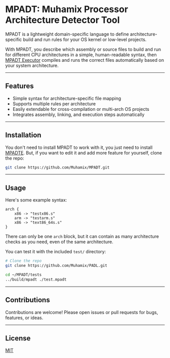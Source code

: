 # MPADT: Muhamix Processor Architecture Detector Tool

MPADT is a lightweight domain-specific language to define architecture-specific build and run rules for your OS kernel or low-level projects.

With MPADT, you describe which assembly or source files to build and run for different CPU architectures in a simple, human-readable syntax, then [MPADT Executor](https://github.com/Muhamix/MPADTE) compiles and runs the correct files automatically based on your system architecture.

---

## Features

- Simple syntax for architecture-specific file mapping  
- Supports multiple rules per architecture  
- Easily extendable for cross-compilation or multi-arch OS projects  
- Integrates assembly, linking, and execution steps automatically

---

## Installation

You don't need to install MPADT to work with it, you just need to install [MPADTE](https://github.com/Muhamix/MPADTE). But, if you want to edit it and add more feature for yourself, clone the repo:

```bash
git clone https://github.com/Muhamix/MPADT.git
```

---

## Usage

Here's some example syntax:

```padl
arch {
    x86 -> "testx86.s"
    arm -> "testarm.s"
    x86 -> "text86_64s.s"
}
```

There can only be one `arch` block, but it can contain as many architecture checks as you need, even of the same architecture.

You can test it with the included `test/` directory:

```bash
# Clone the repo
git clone https://github.com/Muhamix/PADL.git

cd ~/MPADT/tests
../build/mpadt ./test.mpadt
```

---

## Contributions

Contributions are welcome! Please open issues or pull requests for bugs, features, or ideas.

---

## License

[MIT](https://mit-license.org/)
